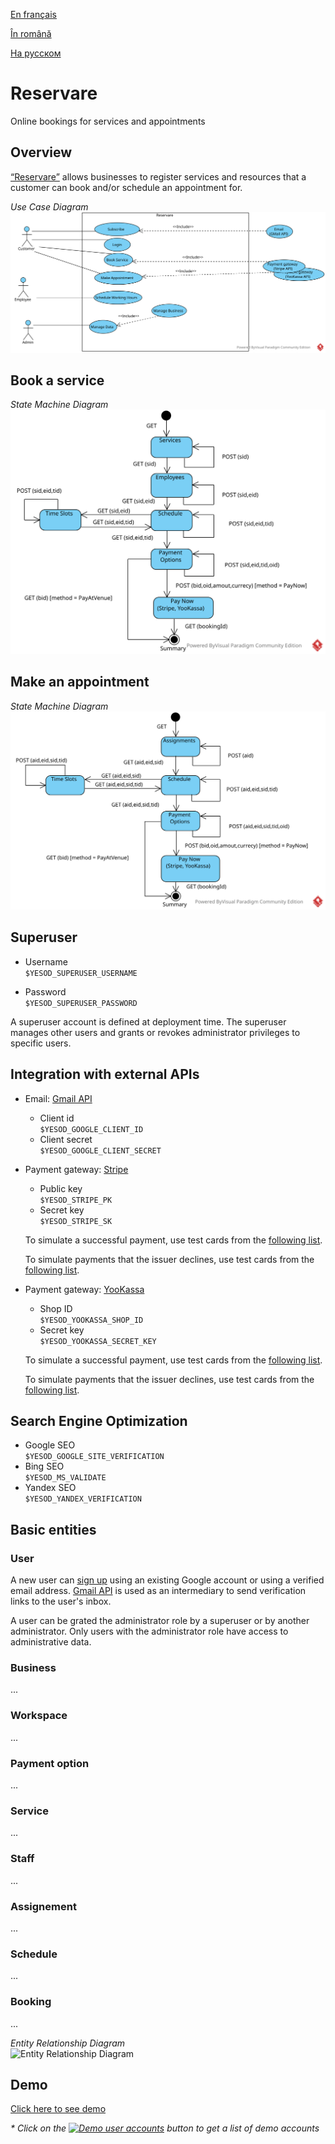 [En français](https://github.com/ciukstar/reservare/blob/master/README.fr.md)

[În română](https://github.com/ciukstar/reservare/blob/master/README.ro.md)

[На русском](https://github.com/ciukstar/reservare/blob/master/README.ru.md)


# Reservare

Online bookings for services and appointments

## Overview

[“Reservare”](https://reservare-i4rimw5qwq-de.a.run.app) allows businesses to register services and resources that a customer can book and/or schedule an appointment for.  

*Use Case Diagram*  
![Use Case Diagram](static/img/Reservare-UCD.svg)

## Book a service
*State Machine Diagram*  
![State Machine Diagram](static/img/Reservare-Book-Service-SMD.svg)

## Make an appointment
*State Machine Diagram*  
![State Machine Diagram](static/img/Reservare-Make-Appointment-SMD.svg)

## Superuser

* Username  
  ```$YESOD_SUPERUSER_USERNAME```
  
* Password  
  ```$YESOD_SUPERUSER_PASSWORD```
  
A superuser account is defined at deployment time. The superuser manages other users and grants or revokes administrator privileges to specific users.

## Integration with external APIs

* Email: [Gmail API](https://developers.google.com/gmail/api/guides)

  * Client id  
    ```$YESOD_GOOGLE_CLIENT_ID```
  * Client secret  
    ```$YESOD_GOOGLE_CLIENT_SECRET```

* Payment gateway: [Stripe](https://stripe.com/)
  * Public key  
    ```$YESOD_STRIPE_PK```
  * Secret key  
    ```$YESOD_STRIPE_SK```
    
  To simulate a successful payment, use test cards from the [following list](https://stripe.com/docs/testing?testing-method=card-numbers#cards).

  To simulate payments that the issuer declines, use test cards from the [following list](https://stripe.com/docs/testing?testing-method=card-numbers#declined-payments).
  
* Payment gateway: [YooKassa](https://yookassa.ru/)
  * Shop ID  
    ```$YESOD_YOOKASSA_SHOP_ID```
  * Secret key  
    ```$YESOD_YOOKASSA_SECRET_KEY```
    
  To simulate a successful payment, use test cards from the [following list](https://yookassa.ru/developers/payment-acceptance/testing-and-going-live/testing#test-bank-card-success).

  To simulate payments that the issuer declines, use test cards from the [following list](https://yookassa.ru/developers/payment-acceptance/testing-and-going-live/testing#test-bank-card-cancellation-details).

## Search Engine Optimization
* Google SEO  
  ```$YESOD_GOOGLE_SITE_VERIFICATION```
* Bing SEO  
  ```$YESOD_MS_VALIDATE```
* Yandex SEO  
  ```$YESOD_YANDEX_VERIFICATION```

## Basic entities

### User

A new user can [sign up](https://reservare-i4rimw5qwq-de.a.run.app/auth/login) using an existing Google account or using a verified email address. [Gmail API](https://developers.google.com/gmail/api/guides) is used as an intermediary to send verification links to the user's inbox.

A user can be grated the administrator role by a superuser or by another administrator. Only users with the administrator role have access to administrative data.

### Business
...

### Workspace
...

### Payment option
...

### Service
...

### Staff
...

### Assignement
...

### Schedule
...

### Booking
...


*Entity Relationship Diagram*  
![Entity Relationship Diagram](static/img/Reservare-ERD.svg)

## Demo

[Click here to see demo](https://reservare-i4rimw5qwq-de.a.run.app)

_* Click on the [![Demo user accounts](demo/button-demo-accounts.png)](https://reservare-i4rimw5qwq-de.a.run.app/auth/login) button to get a list of demo accounts_
